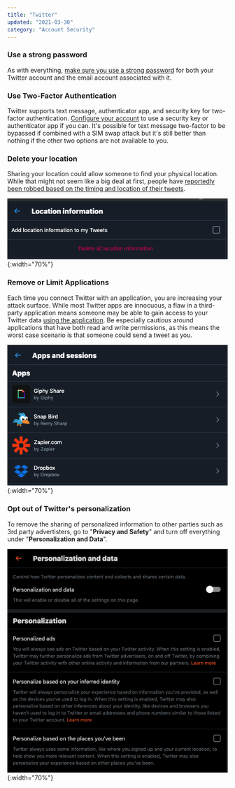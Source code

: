 ```yaml
---
title: "Twitter"
updated: "2021-03-30"
category: "Account Security"
---
```


### Use a strong password

As with everything, [make sure you use a strong password](/guides/passwords) for both your Twitter account and the email account associated with it.

### Use Two-Factor Authentication

Twitter supports text message, authenticator app, and security key for two-factor authentication. [Configure your account](https://twitter.com/settings/account/login_verification) to use a security key or authenticator app if you can. It's possible for text message two-factor to be bypassed if combined with a SIM swap attack but it's still better than nothing if the other two options are not available to you.

### Delete your location

Sharing your location could allow someone to find your physical location. While that might not seem like a big deal at first, people have [reportedly been robbed based on the timing and location of their tweets](https://www.cnet.com/news/twitter-user-says-vacation-tweets-led-to-burglary/).

![](/assets/images/twitterlocationinfo.png){:width="70%"}

### Remove or Limit Applications

Each time you connect Twitter with an application, you are increasing your attack surface. While most Twitter apps are innocuous, a flaw in a third-party application means someone may be able to gain access to your Twitter data [using the application](https://techcrunch.com/2017/03/15/twitter-counter-hacked/). Be especially cautious around applications that have both read and write permissions, as this means the worst case scenario is that someone could send a tweet as you.

![](/assets/images/twitterapps.png){:width="70%"}

### Opt out of Twitter's personalization

To remove the sharing of personalized information to other parties such as 3rd party advertisters, go to "**Privacy and Safety**" and turn off everything under "**Personalization and Data**".

![](/assets/images/twitterpersonalization.png){:width="70%"}

